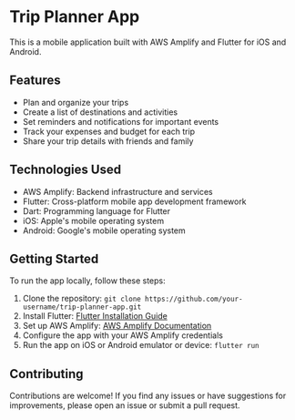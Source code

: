 # Trip Planner App

This is a mobile application built with AWS Amplify and Flutter for iOS and Android.

## Features

- Plan and organize your trips
- Create a list of destinations and activities
- Set reminders and notifications for important events
- Track your expenses and budget for each trip
- Share your trip details with friends and family

## Technologies Used

- AWS Amplify: Backend infrastructure and services
- Flutter: Cross-platform mobile app development framework
- Dart: Programming language for Flutter
- iOS: Apple's mobile operating system
- Android: Google's mobile operating system

## Getting Started

To run the app locally, follow these steps:

1. Clone the repository: `git clone https://github.com/your-username/trip-planner-app.git`
2. Install Flutter: [Flutter Installation Guide](https://flutter.dev/docs/get-started/install)
3. Set up AWS Amplify: [AWS Amplify Documentation](https://docs.amplify.aws/start/getting-started/installation/q/integration/flutter)
4. Configure the app with your AWS Amplify credentials
5. Run the app on iOS or Android emulator or device: `flutter run`

## Contributing

Contributions are welcome! If you find any issues or have suggestions for improvements, please open an issue or submit a pull request.